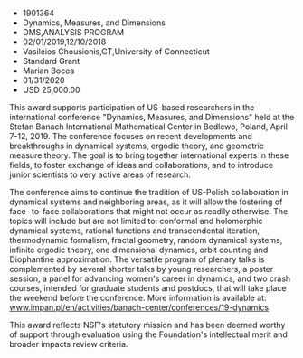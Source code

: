 
* 1901364
* Dynamics, Measures, and Dimensions
* DMS,ANALYSIS PROGRAM
* 02/01/2019,12/10/2018
* Vasileios Chousionis,CT,University of Connecticut
* Standard Grant
* Marian Bocea
* 01/31/2020
* USD 25,000.00

This award supports participation of US-based researchers in the international
conference "Dynamics, Measures, and Dimensions" held at the Stefan Banach
International Mathematical Center in Bedlewo, Poland, April 7-12, 2019. The
conference focuses on recent developments and breakthroughs in dynamical
systems, ergodic theory, and geometric measure theory. The goal is to bring
together international experts in these fields, to foster exchange of ideas and
collaborations, and to introduce junior scientists to very active areas of
research.

The conference aims to continue the tradition of US-Polish collaboration in
dynamical systems and neighboring areas, as it will allow the fostering of face-
to-face collaborations that might not occur as readily otherwise. The topics
will include but are not limited to: conformal and holomorphic dynamical
systems, rational functions and transcendental iteration, thermodynamic
formalism, fractal geometry, random dynamical systems, infinite ergodic theory,
one dimensional dynamics, orbit counting and Diophantine approximation. The
versatile program of plenary talks is complemented by several shorter talks by
young researchers, a poster session, a panel for advancing women's career in
dynamics, and two crash courses, intended for graduate students and postdocs,
that will take place the weekend before the conference. More information is
available at: www.impan.pl/en/activities/banach-center/conferences/19-dynamics

This award reflects NSF's statutory mission and has been deemed worthy of
support through evaluation using the Foundation's intellectual merit and broader
impacts review criteria.
